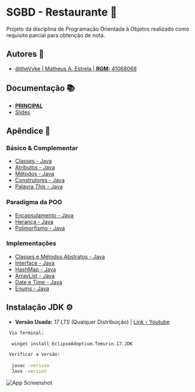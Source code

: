 
# SGBD - Restaurante 🍔

Projeto da disciplina de Programação Orientada à Objetos realizado como requisito parcial para obtenção de nota.


## Autores 🤝

- [@theVyke | Matheus A. Estrela | **RGM:** 41068068](https://github.com/theVyke)


## Documentação 📚

- [**PRINCIPAL**](https://1drv.ms/w/c/735ed4d1c91c50a3/EWGLvtlCOG9FnYTX5pvW_iYB9tHU7_RH0Nn0jkg5KceQiA?e=eaEogI)
- [Slides](https://drive.google.com/drive/folders/1afBNMocfGJmqi-BDZHpmxeoNl1TF0R0B?usp=sharing)




## Apêndice 📖

### Básico & Complementar

- [Classes - Java](https://www.w3schools.com/java/java_classes.asp)
- [Atributos - Java](https://www.w3schools.com/java/java_class_attributes.asp)
- [Métodos - Java](https://www.w3schools.com/java/java_class_methods.asp)
- [Construtores - Java](https://www.w3schools.com/java/java_constructors.asp)
- [Palavra *This* - Java](https://www.w3schools.com/java/ref_keyword_this.asp)


### Paradigma da POO

- [Encapsulamento - Java](https://www.w3schools.com/java/java_encapsulation.asp)
- [Herança - Java](https://www.w3schools.com/java/java_inheritance.asp)
- [Polimorfismo - Java](https://www.w3schools.com/java/java_polymorphism.asp)

### Implementações

- [Classes e Métodos Abstratos - Java](https://www.w3schools.com/java/java_abstract.asp)
- [Interface - Java](https://www.w3schools.com/java/java_interface.asp)
- [HashMap - Java](https://www.w3schools.com/java/java_hashmap.asp)
- [ArrayList - Java](https://www.w3schools.com/java/java_arraylist.asp)
- [Date e Time - Java](https://www.w3schools.com/java/java_date.asp)
- [Enums - Java](https://www.w3schools.com/java/java_enums.asp)


## Instalação JDK ⚙️

* **Versão Usada:** *17 LTS* (Qualquer Distribuição) | [Link - Youtube](https://www.youtube.com/watch?v=xUCGahzEM84)


```cmd
 Via Terminal:

  winget install EclipseAdoptium.Temurin.17.JDK

 Verificar a versão: 
  
  javac -version
  Java -version
```

![App Screenshot](https://i.ibb.co/SX7LqSnz/Screenshot-10.png)
